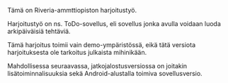 Tämä on Riveria-ammttiopiston harjoitustyö.

Harjoitustyö on ns. ToDo-sovellus, eli sovellus jonka avulla voidaan luoda arkipäiväisiä tehtäviä.

Tämä harjoitus toimii vain demo-ympäristössä, eikä tätä versiota harjoituksesta ole tarkoitus julkaista mihinikään.

Mahdollisessa seuraavassa, jatkojalostusversiossa on joitakin lisätoiminnalisuuksia sekä 
Android-alustalla toimiva sovellusversio.
